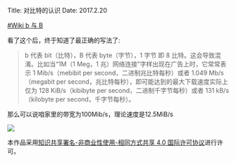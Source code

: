 Title: 对比特的认识
Date: 2017.2.20

[#Wiki b 与 B](https://zh.wikipedia.org/wiki/%E7%A0%81%E7%8E%87%E5%8D%95%E4%BD%8D#b_.E4.B8.8E_B)

看了这个后，终于知道了最正确的写法了:

> b 代表 bit（比特），B 代表 byte（字节），1 字节 即 8 比特。这会导致混淆。比如当“1M（1 Meg，1 兆）网络连接”字样出现在广告上时，它常常表示 1 Mib/s（mebibit per second，二进制兆比特每秒）或者 1.049 Mb/s（megabit per second，兆比特每秒），即可能达到的最大下载速度实际上仅为 128 KiB/s（kibibyte per second，二进制千字节每秒）或者 131 kB/s（kilobyte per second，千字节每秒）。

那么可以说咱家里的带宽为100Mib/s，理论速度是12.5MiB/s

![](https://i.creativecommons.org/l/by-nc-sa/4.0/88x31.png)

本作品采用[知识共享署名-非商业性使用-相同方式共享 4.0 国际许可协议](http://creativecommons.org/licenses/by-nc-sa/4.0/)进行许可。
